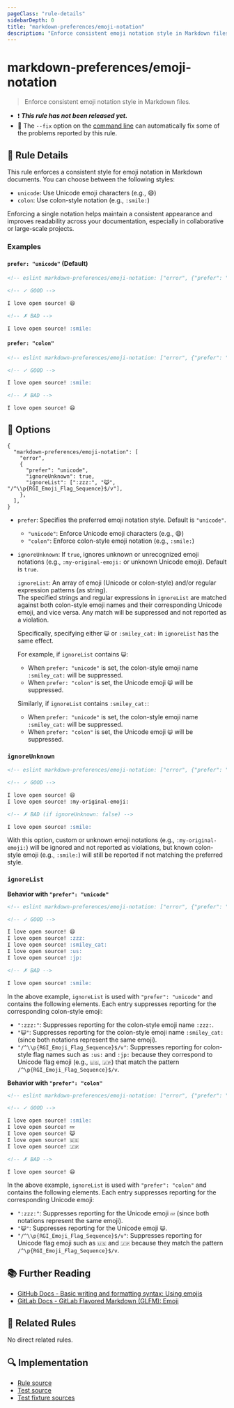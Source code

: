 ```yaml
---
pageClass: "rule-details"
sidebarDepth: 0
title: "markdown-preferences/emoji-notation"
description: "Enforce consistent emoji notation style in Markdown files."
---
```


# markdown-preferences/emoji-notation

> Enforce consistent emoji notation style in Markdown files.

- ❗ <badge text="This rule has not been released yet." vertical="middle" type="error"> **_This rule has not been released yet._** </badge>
- 🔧 The `--fix` option on the [command line](https://eslint.org/docs/user-guide/command-line-interface#fixing-problems) can automatically fix some of the problems reported by this rule.

## 📖 Rule Details

This rule enforces a consistent style for emoji notation in Markdown documents. You can choose between the following styles:

- `unicode`: Use Unicode emoji characters (e.g., 😄)
- `colon`: Use colon-style notation (e.g., `:smile:`)

Enforcing a single notation helps maintain a consistent appearance and improves readability across your documentation, especially in collaborative or large-scale projects.

<!-- eslint-skip -->

### Examples

#### `prefer: "unicode"` (Default)

```md
<!-- eslint markdown-preferences/emoji-notation: ["error", {"prefer": "unicode"}] -->

<!-- ✓ GOOD -->

I love open source! 😄

<!-- ✗ BAD -->

I love open source! :smile:
```

#### `prefer: "colon"`

```md
<!-- eslint markdown-preferences/emoji-notation: ["error", {"prefer": "colon"}] -->

<!-- ✓ GOOD -->

I love open source! :smile:

<!-- ✗ BAD -->

I love open source! 😄
```

## 🔧 Options

```jsonc
{
  "markdown-preferences/emoji-notation": [
    "error",
    {
      "prefer": "unicode",
      "ignoreUnknown": true,
      "ignoreList": [":zzz:", "😺", "/^\\p{RGI_Emoji_Flag_Sequence}$/v"],
    },
  ],
}
```

- `prefer`: Specifies the preferred emoji notation style. Default is `"unicode"`.
  - `"unicode"`: Enforce Unicode emoji characters (e.g., 😄)
  - `"colon"`: Enforce colon-style emoji notation (e.g., `:smile:`)
- `ignoreUnknown`: If `true`, ignores unknown or unrecognized emoji notations (e.g., `:my-original-emoji:` or unknown Unicode emoji). Default is `true`.

  `ignoreList`: An array of emoji (Unicode or colon-style) and/or regular expression patterns (as string). \
  The specified strings and regular expressions in `ignoreList` are matched against both colon-style emoji names and their corresponding Unicode emoji, and vice versa. Any match will be suppressed and not reported as a violation.

  Specifically, specifying either `😺` or `:smiley_cat:` in `ignoreList` has the same effect.

  For example, if `ignoreList` contains `😺`:
  - When `prefer: "unicode"` is set, the colon-style emoji name `:smiley_cat:` will be suppressed.
  - When `prefer: "colon"` is set, the Unicode emoji `😺` will be suppressed.

  Similarly, if `ignoreList` contains `:smiley_cat:`:
  - When `prefer: "unicode"` is set, the colon-style emoji name `:smiley_cat:` will be suppressed.
  - When `prefer: "colon"` is set, the Unicode emoji `😺` will be suppressed.

### `ignoreUnknown`

```md
<!-- eslint markdown-preferences/emoji-notation: ["error", {"prefer": "unicode", "ignoreUnknown": true}] -->

<!-- ✓ GOOD -->

I love open source! 😄
I love open source! :my-original-emoji:

<!-- ✗ BAD (if ignoreUnknown: false) -->

I love open source! :smile:
```

With this option, custom or unknown emoji notations (e.g., `:my-original-emoji:`) will be ignored and not reported as violations, but known colon-style emoji (e.g., `:smile:`) will still be reported if not matching the preferred style.

### `ignoreList`

**Behavior with `"prefer": "unicode"`**

```md
<!-- eslint markdown-preferences/emoji-notation: ["error", {"prefer": "unicode", "ignoreList": [":zzz:", "😺", "/^\\p{RGI_Emoji_Flag_Sequence}$/v"]}] -->

<!-- ✓ GOOD -->

I love open source! 😄
I love open source! :zzz:
I love open source! :smiley_cat:
I love open source! :us:
I love open source! :jp:

<!-- ✗ BAD -->

I love open source! :smile:
```

In the above example, `ignoreList` is used with `"prefer": "unicode"` and contains the following elements. Each entry suppresses reporting for the corresponding colon-style emoji:

- `":zzz:"`: Suppresses reporting for the colon-style emoji name `:zzz:`.
- `"😺"`: Suppresses reporting for the colon-style emoji name `:smiley_cat:` (since both notations represent the same emoji).
- `"/^\\p{RGI_Emoji_Flag_Sequence}$/v"`: Suppresses reporting for colon-style flag names such as `:us:` and `:jp:` because they correspond to Unicode flag emoji (e.g., `🇺🇸`, `🇯🇵`) that match the pattern `/^\p{RGI_Emoji_Flag_Sequence}$/v`.

**Behavior with `"prefer": "colon"`**

```md
<!-- eslint markdown-preferences/emoji-notation: ["error", {"prefer": "colon", "ignoreList": [":zzz:", "😺", "/^\\p{RGI_Emoji_Flag_Sequence}$/v"]}] -->

<!-- ✓ GOOD -->

I love open source! :smile:
I love open source! 💤
I love open source! 😺
I love open source! 🇺🇸
I love open source! 🇯🇵

<!-- ✗ BAD -->

I love open source! 😄
```

In the above example, `ignoreList` is used with `"prefer": "colon"` and contains the following elements. Each entry suppresses reporting for the corresponding Unicode emoji:

- `":zzz:"`: Suppresses reporting for the Unicode emoji `💤` (since both notations represent the same emoji).
- `"😺"`: Suppresses reporting for the Unicode emoji `😺`.
- `"/^\\p{RGI_Emoji_Flag_Sequence}$/v"`: Suppresses reporting for Unicode flag emoji such as `🇺🇸` and `🇯🇵` because they match the pattern `/^\p{RGI_Emoji_Flag_Sequence}$/v`.

## 📚 Further Reading

- [GitHub Docs - Basic writing and formatting syntax: Using emojis](https://docs.github.com/en/get-started/writing-on-github/getting-started-with-writing-and-formatting-on-github/basic-writing-and-formatting-syntax?apiVersion=2022-11-28&versionId=free-pro-team%40latest&category=emojis#using-emojis)
- [GitLab Docs - GitLab Flavored Markdown (GLFM): Emoji](https://docs.gitlab.com/user/markdown/#emoji)

## 👫 Related Rules

No direct related rules.

## 🔍 Implementation

- [Rule source](https://github.com/ota-meshi/eslint-plugin-markdown-preferences/blob/main/src/rules/emoji-notation.ts)
- [Test source](https://github.com/ota-meshi/eslint-plugin-markdown-preferences/blob/main/tests/src/rules/emoji-notation.ts)
- [Test fixture sources](https://github.com/ota-meshi/eslint-plugin-markdown-preferences/tree/main/tests/fixtures/rules/emoji-notation)
